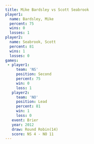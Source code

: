 ```yaml
---
title: Mike Bardsley vs Scott Seabrook
player1:               
  name: Bardsley, Mike 
  percent: 75          
  wins: 0              
  losses: 1            
player2:               
  name: Seabrook, Scott
  percent: 81          
  wins: 1              
  losses: 0            
games:
 - player1:          
     team: 'NS'      
     position: Second
     percent: 75     
     win: 0          
     loss: 1         
   player2:        
     team: 'NO'    
     position: Lead
     percent: 81   
     win: 1        
     loss: 0       
   event: Brier         
   year: 2012           
   draw: Round Robin(14)
   score: NS 4 - NO 11  
---
```

